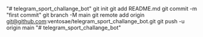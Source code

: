 "# telegram_sport_challange_bot"  git init git add README.md git commit -m "first commit" git branch -M main git remote add origin git@github.com:ventosae/telegram_sport_challange_bot.git git push -u origin main
"# telegram_sport_challange_bot" 
